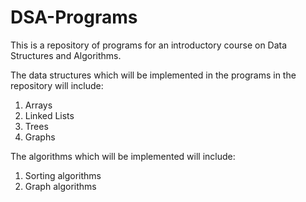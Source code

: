 # DSA-Programs
This is a repository of programs for an introductory course on Data Structures and Algorithms.

The data structures which will be implemented in the programs in the repository will include:
1. Arrays
2. Linked Lists
3. Trees
4. Graphs

The algorithms which will be implemented will include:
1. Sorting algorithms
2. Graph algorithms
